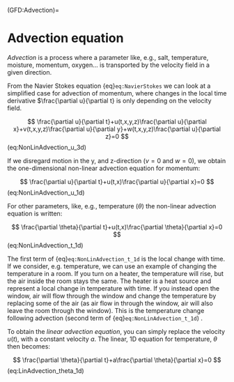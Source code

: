 (GFD:Advection)=
# Advection equation

*Advection* is a process where a parameter like, e.g., salt, temperature, moisture, momentum, oxygen... is transported by the velocity field in a given direction. 

From the Navier Stokes equation {eq}`eq:NavierStokes` we can look at a simplified case for advection of momentum, where changes in the local time derivative $\frac{\partial u}{\partial t} is only depending on the velocity field.

$$
\frac{\partial u}{\partial t}+u(t,x,y,z)\frac{\partial u}{\partial x}+v(t,x,y,z)\frac{\partial u}{\partial y}+w(t,x,y,z)\frac{\partial u}{\partial z}=0
$$ (eq:NonLinAdvection_u_3d)

If we disregard motion in the y, and z-direction ($v=0$ and $w=0$), we obtain the one-dimensional non-linear advection equation for momentum:

$$
\frac{\partial u}{\partial t}+u(t,x)\frac{\partial u}{\partial x}=0
$$ (eq:NonLinAdvection_u_1d)

For other parameters, like, e.g., temperature ($\theta$) the non-linear advection equation is written:

$$
\frac{\partial \theta}{\partial t}+u(t,x)\frac{\partial \theta}{\partial x}=0
$$ (eq:NonLinAdvection_t_1d)

The first term of {eq}`eq:NonLinAdvection_t_1d` is the local change with time. If we consider, e.g. temperature, we can use an example of changing the temperature in a room. If you turn on a heater, the temperature will rise, but the air inside the room stays the same. The heater is a heat source and represent a local change in temperature with time. If you instead open the window, air will flow through the window and change the temperature by replacing some of the air (as air flow in through the window, air will also leave the room through the window). This is the temperature change following advection (second term of {eq}`eq:NonLinAdvection_t_1d`) .

To obtain the *linear advection equation*, you can simply replace the velocity $u(t)$, with a constant velocity $a$. The linear, 1D equation for temperature, $\theta$ then becomes:

$$
\frac{\partial \theta}{\partial t}+a\frac{\partial \theta}{\partial x}=0
$$ (eq:LinAdvection_theta_1d)



